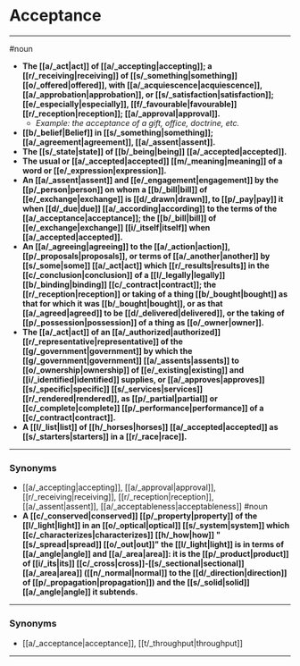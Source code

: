 # Acceptance
---
#noun
- **The [[a/_act|act]] of [[a/_accepting|accepting]]; a [[r/_receiving|receiving]] of [[s/_something|something]] [[o/_offered|offered]], with [[a/_acquiescence|acquiescence]], [[a/_approbation|approbation]], or [[s/_satisfaction|satisfaction]]; [[e/_especially|especially]], [[f/_favourable|favourable]] [[r/_reception|reception]]; [[a/_approval|approval]].**
	- _Example: the acceptance of a gift, office, doctrine, etc._
- **[[b/_belief|Belief]] in [[s/_something|something]]; [[a/_agreement|agreement]], [[a/_assent|assent]].**
- **The [[s/_state|state]] of [[b/_being|being]] [[a/_accepted|accepted]].**
- **The usual or [[a/_accepted|accepted]] [[m/_meaning|meaning]] of a word or [[e/_expression|expression]].**
- **An [[a/_assent|assent]] and [[e/_engagement|engagement]] by the [[p/_person|person]] on whom a [[b/_bill|bill]] of [[e/_exchange|exchange]] is [[d/_drawn|drawn]], to [[p/_pay|pay]] it when [[d/_due|due]] [[a/_according|according]] to the terms of the [[a/_acceptance|acceptance]]; the [[b/_bill|bill]] of [[e/_exchange|exchange]] [[i/_itself|itself]] when [[a/_accepted|accepted]].**
- **An [[a/_agreeing|agreeing]] to the [[a/_action|action]], [[p/_proposals|proposals]], or terms of [[a/_another|another]] by [[s/_some|some]] [[a/_act|act]] which [[r/_results|results]] in the [[c/_conclusion|conclusion]] of a [[l/_legally|legally]] [[b/_binding|binding]] [[c/_contract|contract]]; the [[r/_reception|reception]] or taking of a thing [[b/_bought|bought]] as that for which it was [[b/_bought|bought]], or as that [[a/_agreed|agreed]] to be [[d/_delivered|delivered]], or the taking of [[p/_possession|possession]] of a thing as [[o/_owner|owner]].**
- **The [[a/_act|act]] of an [[a/_authorized|authorized]] [[r/_representative|representative]] of the [[g/_government|government]] by which the [[g/_government|government]] [[a/_assents|assents]] to [[o/_ownership|ownership]] of [[e/_existing|existing]] and [[i/_identified|identified]] supplies, or [[a/_approves|approves]] [[s/_specific|specific]] [[s/_services|services]] [[r/_rendered|rendered]], as [[p/_partial|partial]] or [[c/_complete|complete]] [[p/_performance|performance]] of a [[c/_contract|contract]].**
- **A [[l/_list|list]] of [[h/_horses|horses]] [[a/_accepted|accepted]] as [[s/_starters|starters]] in a [[r/_race|race]].**
---
### Synonyms
- [[a/_accepting|accepting]], [[a/_approval|approval]], [[r/_receiving|receiving]], [[r/_reception|reception]], [[a/_assent|assent]], [[a/_acceptableness|acceptableness]]
#noun
- **A [[c/_conserved|conserved]] [[p/_property|property]] of the [[l/_light|light]] in an [[o/_optical|optical]] [[s/_system|system]] which [[c/_characterizes|characterizes]] [[h/_how|how]] "[[s/_spread|spread]] [[o/_out|out]]" the [[l/_light|light]] is in terms of [[a/_angle|angle]] and [[a/_area|area]]: it is the [[p/_product|product]] of [[i/_its|its]] [[c/_cross|cross]]-[[s/_sectional|sectional]] [[a/_area|area]] ([[n/_normal|normal]] to the [[d/_direction|direction]] of [[p/_propagation|propagation]]) and the [[s/_solid|solid]] [[a/_angle|angle]] it subtends.**
---
### Synonyms
- [[a/_acceptance|acceptance]], [[t/_throughput|throughput]]
---
